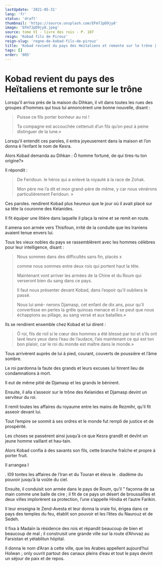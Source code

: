 ```yaml
---
lastUpdate: '2021-05-31'
lang: 'fr'
status: 'draft'
thumbnail: 'https://source.unsplash.com/EFm7JpD9jy8'
image: 'EFm7JpD9jy8.jpeg'
source: tome VI - livre des rois - P. 107
reign: 'Kobad fils de Pirouz'
reign-slug: 'regne-de-kobad-fils-de-pirouz'
title: 'Kobad revient du pays des Heïtaliens et remonte sur le trône | Le Livre des Rois | Shâhnâmeh'
tags: []
order: '005'
---
```


# Kobad revient du pays des Heïtaliens et remonte sur le trône

Lorsqu’il arriva près de la maison du Dihkan, il vit dans toutes les rues des groupes d’hommes qui tous lui annoncèrent une bonne nouvelle, disant :

> Puisse ce fils porter bonheur au roi !
>
> Ta compagne est accouchée cettenuit d’un fils qu’on peut à peine distinguer de la lune.»

Lorsqu’il entendit ces paroles, il entra joyeusement dans la maison et l’on donna è l’enfant le nom de Kesra.

Alors Kobad demanda au Dihkan : Ô homme fortuné, de qui tires-tu ton origine?»

Il répondit :

> De Feridoun. le héros qui a enlevé la royauté à la race de Zohak.
>
> Mon père me l’a dit et mon grand-père de même, y car nous vénérons particulièrement Feridoun. »

Ces paroles. rendirent Kobad plus heureux que le jour où il avait placé sur sa tête la couronne des Keïanides.

Il fit équiper une litière dans laquelle il plaça la reine et se remit en route.

Il amena son armée vers Thisifoun, irrité de la conduite que les Iraniens avaient tenue envers lui.

Tous les vieux nobles du pays se rassemblèrent avec les hommes célèbres pour leur intelligence, disant :

> Nous sommes dans des difficultés sans fin, placés x
>
> comme nous sommes entre deux rois qui portent haut la tête.
>
> Maintenant vont arriver les armées de la Chine et du Roum qui verseront bien du sang dans ce pays.
>
> Il faut nous présenter devant Kobad, dans l’espoir qu’il oubliera le passé.
>
> Nous lui amè-
nerons Djamasp, cet enfant de dix ans, pour qu’il convertisse en perles la grêle quinoas menace et il se peut que nous échappions au pillage, au sang versé et aux batailles.»

Ils se rendirent ensemble chez Kobad et lui dirent :

> Ô roi, fils de roil si le cœur des hommes a été blessé par toi et s’ils ont lavé leurs yeux dans l’eau de l’audace, l’ais maintenant ce qui est ton bon plaisir, car le roi du monde est maître dans le monde.»

Tous arrivèrent auprès de lui à pied, courant, couverts de poussière et l’âme sombre.

Le roi pardonna la faute des grands et leurs excuses lui tinrent lieu de condamnations à mort.

Il eut de même pitié de Djamasp et les grands le bénirent.

Ensuite, il alla s’asseoir sur le trône des Keïanides et Djamasp devint un serviteur du roi.

Il remit toutes les affaires du royaume entre les mains de Rezmihr, qu’il fit asseoir devant lui.

Tout l’empire se sonmit à ses ordres et le monde fut rempli de justice et de prospérité.

Les choses se passèrent ainsi jusqu’à ce que Kesra grandît et devînt un jeune homme vaillant et hau-tain.

Alors Kobad confia à des savants son fils, cette branche fraîche et propre à porter fruit.

Il arrangea I

. l09 tontes les affaires de l’Iran et du Touran et éleva le .
diadème du pouvoir jusqu’à la voûte du ciel.

Ensuite, il conduisit son armée dans le pays de Roum, qu’il " façonna de sa main comme une balle de cire ; il fit de ce pays un désert de broussailles et deux villes implorèrent sa protection, l’une s’appelle Hindia et l’autre Farikin.

Il leur enseigna le Zend-Avesta et leur donna la vraie foi, érigea dans ce pays des temples du feu, établit son pouvoir et les l’êtes du Naurouz et de Sedeh.

Il fixa à Madaïn la résidence des rois et répandit beaucoup de bien et beaucoup de mal ; il construisit une grande ville sur la route d’Ahvvaz au Farsistan et yétablitun hôpital.

Il donna le nom d’Aran à cette ville, que les Arabes appellent aujourd’hui Holwan ; only ouvrit partout des canaux pleins d’eau et tout le pays devint un séjour de paix et de repos.
